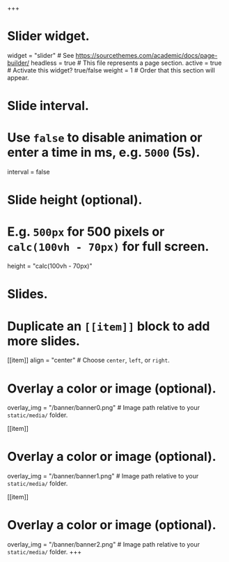+++
# Slider widget.
widget = "slider"  # See https://sourcethemes.com/academic/docs/page-builder/
headless = true  # This file represents a page section.
active = true  # Activate this widget? true/false
weight = 1  # Order that this section will appear.

# Slide interval.
# Use `false` to disable animation or enter a time in ms, e.g. `5000` (5s).
interval = false

# Slide height (optional).
# E.g. `500px` for 500 pixels or `calc(100vh - 70px)` for full screen.
height = "calc(100vh - 70px)"

# Slides.
# Duplicate an `[[item]]` block to add more slides.
[[item]]
  align = "center"  # Choose `center`, `left`, or `right`.

  # Overlay a color or image (optional).
  overlay_img = "/banner/banner0.png"  # Image path relative to your `static/media/` folder.


[[item]]
  # Overlay a color or image (optional).
  overlay_img = "/banner/banner1.png"  # Image path relative to your `static/media/` folder.

[[item]]
  # Overlay a color or image (optional).
  overlay_img = "/banner/banner2.png"  # Image path relative to your `static/media/` folder.
+++

